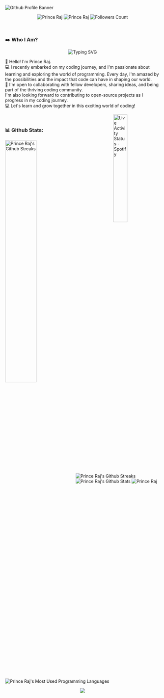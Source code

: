![Github Profile
Banner](https://github.com/theprinceraj/theprinceraj/assets/116755566/99e6e7ae-d7b1-46d2-82f4-5ad64b250c83)

<p align="center">
    <img src="https://komarev.com/ghpvc/?username=theprinceraj" alt="Prince Raj">
    <img src="https://wakatime.com/badge/user/2bb32853-0b93-42b8-a9f0-93ab459b519b.svg" alt="Prince Raj" />
    <img src="https://img.shields.io/github/followers/theprinceraj?label=Follow&style=social" alt="Followers Count">
</p> <br>

### ✒️ Who I Am?
<p align="center" display="block">
    <img src="https://readme-typing-svg.demolab.com?font=Fira+Code&weight=700&duration=2500&pause=1000&color=F70003&vCenter=true&width=320&height=25&lines=Engineering+Student%F0%9F%98%81%F0%9F%99%8C!;Discord+Bot+Developer%F0%9F%98%8E%F0%9F%99%8C!;Web+Developer%F0%9F%92%BB%F0%9F%91%8C!;Old+Coins+Collector%F0%9F%AA%99%F0%9F%87%AE%F0%9F%87%B3!"
        alt="Typing SVG" />
</p>

<p>
    👋 Hello! I'm Prince Raj. <br>
    💻 I recently embarked on my coding journey, and I'm passionate about learning and exploring the world of
    programming. Every day, I'm amazed by the possibilities and the impact that code can have in shaping our world. <br>
    🚀 I'm open to collaborating with fellow developers, sharing ideas, and being part of the thriving coding community.
    <br>
    I'm also looking forward to contributing to open-source projects as I progress in my coding journey. <br>
    💻 Let's learn and grow together in this exciting world of coding!
</p>

<img src="https://spotify-github-profile.vercel.app/api/view.svg?uid=312yxhejsifm4twwcjwrien2cw4a&cover_image=true&theme=default&show_offline=false&background_color=121212&interchange=true&bar_color=53b14f&bar_color_cover=true"
    alt="Live Activity Status - Spotify" align="right" width="30%" position="relative">
<br>

### 📊 Github Stats:
<p align="left" width="45%">
    <img src="https://github-readme-streak-stats.herokuapp.com/?user=theprinceraj&theme=midnight-purple" alt="Prince Raj's Github Streaks" align="left" width="45%">
</p>
<picture>
    <source srcset="https://github-readme-streak-stats.herokuapp.com/?user=theprinceraj&theme=midnight-purple"
        media="(prefers-color-scheme: dark)" />
    <source srcset="https://github-readme-streak-stats.herokuapp.com/?user=theprinceraj&theme=swift"
        media="(prefers-color-scheme: light), (prefers-color-scheme: no-preference)" />
    <img src="https://github-readme-streak-stats.herokuapp.com/?user=theprinceraj&theme=midnight-purple"
        alt="Prince Raj's Github Streaks">
</picture>
<picture>
    <source
        srcset="https://github-readme-stats.vercel.app/api?username=theprinceraj&theme=midnight-purple&show_icons=true&rank_icon=github&hide=prs,issues"
        media="(prefers-color-scheme: dark)" />
    <source
        srcset="https://github-readme-stats.vercel.app/api?username=theprinceraj&theme=swift&show_icons=true&border_color=000000&rank_icon=github&hide=prs,issues"
        media="(prefers-color-scheme: light), (prefers-color-scheme: no-preference)" />
    <img src="https://github-readme-stats.vercel.app/api?username=theprinceraj&theme=midnight-purple&show_icons=true&rank_icon=github&hide=prs,issues"
        alt="Prince Raj's Github Stats">
</picture>
<img src="https://github-readme-activity-graph.vercel.app/graph?username=theprinceraj&theme=midnight-purple"
    alt="Prince Raj" />
<br>
<picture>
    <source srcset="https://github-readme-stats.vercel.app/api/top-langs/?username=theprinceraj&theme=midnight-purple"
        media="(prefers-color-scheme: dark)" />
    <source
        srcset="https://github-readme-stats.vercel.app/api/top-langs/?username=theprinceraj&border_color=000000&theme=swift"
        media="(prefers-color-scheme: light), (prefers-color-scheme: no-preference)" />
    <img src="https://github-readme-stats.vercel.app/api/top-langs/?username=theprinceraj&theme=midnight-purple"
        alt="Prince Raj's Most Used Programming Languages" />
</picture>

<p align="center">
    <img src="https://capsule-render.vercel.app/api?type=waving&color=gradient&height=100&section=footer" />
</p>